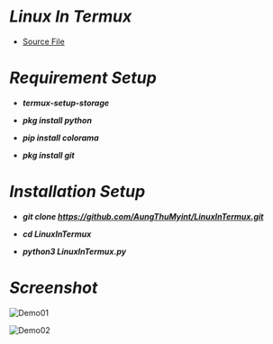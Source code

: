 # *Linux In Termux*

* [Source File](https://github.com/AungThuMyint/TermuxLinuxFiles)

# *Requirement Setup*

*   *__termux-setup-storage__*

*   *__pkg install python__*

*   *__pip install colorama__*

*   *__pkg install git__*

# *Installation Setup*

*   *__git clone https://github.com/AungThuMyint/LinuxInTermux.git__*

*   *__cd LinuxInTermux__*

*   *__python3 LinuxInTermux.py__*

# *Screenshot*

![Demo01](https://github.com/AungThuMyint/TermuxLinuxFiles/blob/main/01.jpg)

![Demo02](https://github.com/AungThuMyint/TermuxLinuxFiles/blob/main/02.jpg)
